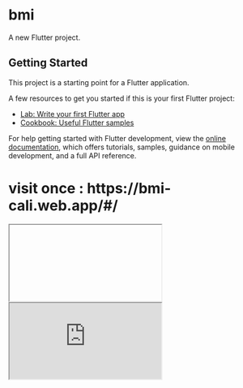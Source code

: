 # bmi

A new Flutter project.

## Getting Started

This project is a starting point for a Flutter application.

A few resources to get you started if this is your first Flutter project:

- [Lab: Write your first Flutter app](https://docs.flutter.dev/get-started/codelab)
- [Cookbook: Useful Flutter samples](https://docs.flutter.dev/cookbook)

For help getting started with Flutter development, view the
[online documentation](https://docs.flutter.dev/), which offers tutorials,
samples, guidance on mobile development, and a full API reference.


<h1>visit once : https://bmi-cali.web.app/#/</h1> 
<iframe>

  <img src="https://drive.google.com/file/d/1RrV48Cwlv2PFW6FoxOlHrzIcQHpGwWEE/view?usp=sharing">
<img src="https://drive.google.com/file/d/1f0jQTZ0QuWNlLeBdZRqXG9a1BVdiNgAS/view?usp=drive_link">
</iframe>
<iframe src="https://www.w3schools.com" title="W3Schools Free Online Web Tutorials"></iframe>
